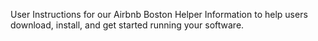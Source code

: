 User Instructions for our Airbnb Boston Helper
Information to help users download, install, and get started running your software.


